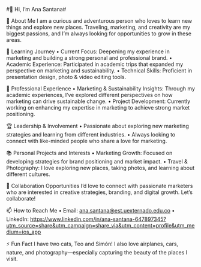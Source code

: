 #👋 Hi, I’m Ana Santana#

👀 About Me
I am a curious and adventurous person who loves to learn new things and explore new places. Traveling, marketing, and creativity are my biggest passions, and I’m always looking for opportunities to grow in these areas.

🌱 Learning Journey
	•	Current Focus: Deepening my experience in marketing and building a strong personal and professional brand.
	•	Academic Experience: Participated in academic trips that expanded my perspective on marketing and sustainability.
	•	Technical Skills: Proficient in presentation design, photo & video editing tools.

💼 Professional Experience
	•	Marketing & Sustainability Insights: Through my academic experiences, I’ve explored different perspectives on how marketing can drive sustainable change.
	•	Project Development: Currently working on enhancing my expertise in marketing to achieve strong market positioning.

🏆 Leadership & Involvement
	•	Passionate about exploring new marketing strategies and learning from different industries.
	•	Always looking to connect with like-minded people who share a love for marketing.

📚 Personal Projects and Interests
	•	Marketing Growth: Focused on developing strategies for brand positioning and market impact.
	•	Travel & Photography: I love exploring new places, taking photos, and learning about different cultures.

💞️ Collaboration Opportunities
I’d love to connect with passionate marketers who are interested in creative strategies, branding, and digital growth. Let’s collaborate!

📫 How to Reach Me
	•	Email: ana.santana@est.uexternado.edu.co
	•	LinkedIn: https://www.linkedin.com/in/ana-santana-647897345?utm_source=share&utm_campaign=share_via&utm_content=profile&utm_medium=ios_app

⚡ Fun Fact
I have two cats, Teo and Simón! I also love airplanes, cars, nature, and photography—especially capturing the beauty of the places I visit.








<!---
Anasantana05/Anasantana05 is a ✨ special ✨ repository because its `README.md` (this file) appears on your GitHub profile.
You can click the Preview link to take a look at your changes.
--->
